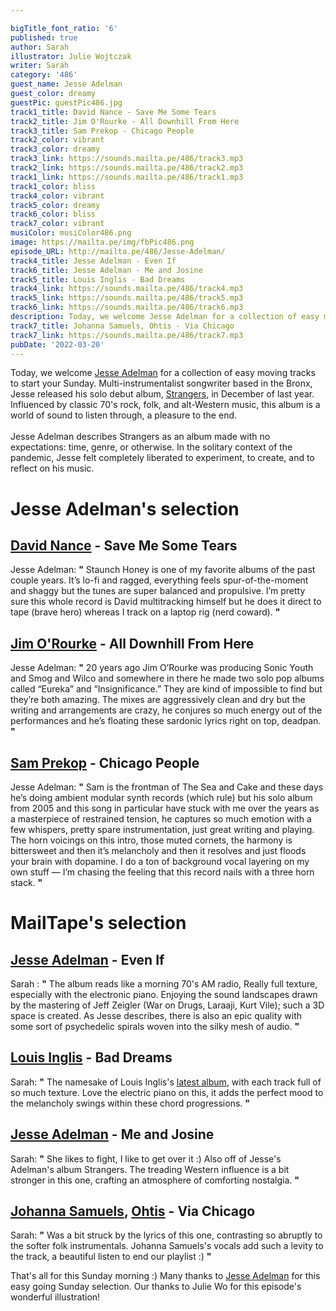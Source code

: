 ```yaml
---

bigTitle_font_ratio: '6'
published: true
author: Sarah
illustrator: Julie Wojtczak
writer: Sarah
category: '486'
guest_name: Jesse Adelman
guest_color: dreamy
guestPic: guestPic486.jpg
track1_title: David Nance - Save Me Some Tears
track2_title: Jim O'Rourke - All Downhill From Here
track3_title: Sam Prekop - Chicago People
track2_color: vibrant
track3_color: dreamy
track3_link: https://sounds.mailta.pe/486/track3.mp3
track2_link: https://sounds.mailta.pe/486/track2.mp3
track1_link: https://sounds.mailta.pe/486/track1.mp3
track1_color: bliss
track4_color: vibrant
track5_color: dreamy
track6_color: bliss
track7_color: vibrant
musiColor: musiColor486.png
image: https://mailta.pe/img/fbPic486.png
episode_URL: http://mailta.pe/486/Jesse-Adelman/
track4_title: Jesse Adelman - Even If
track6_title: Jesse Adelman - Me and Josine
track5_title: Louis Inglis - Bad Dreams
track4_link: https://sounds.mailta.pe/486/track4.mp3
track5_link: https://sounds.mailta.pe/486/track5.mp3
track6_link: https://sounds.mailta.pe/486/track6.mp3
description: Today, we welcome Jesse Adelman for a collection of easy moving tracks to start your Sunday. Multi-instrumentalist songwriter based in the Bronx, Jesse released his solo debut album, Strangers, in December of last year. Influenced by classic 70's rock, folk, and alt-Western music, this album is a world of sound to listen through, a pleasure to the end.
track7_title: Johanna Samuels, Ohtis - Via Chicago
track7_link: https://sounds.mailta.pe/486/track7.mp3
pubDate: '2022-03-20'
---
```

Today, we welcome [Jesse Adelman](https://jesseadelman.bandcamp.com/) for a collection of easy moving tracks to start your Sunday. Multi-instrumentalist songwriter based in the Bronx, Jesse released his solo debut album, [Strangers](https://jesseadelman.bandcamp.com/album/strangers), in December of last year. Influenced by classic 70's rock, folk, and alt-Western music, this album is a world of sound to listen through, a pleasure to the end.
  <br><br>
  Jesse Adelman describes Strangers as an album made with no expectations: time, genre, or otherwise. In the solitary context of the pandemic, Jesse felt completely liberated to experiment, to create, and to reflect on his music. 


# Jesse Adelman's selection

## [David Nance](https://davidnance.bandcamp.com/) - Save Me Some Tears
Jesse Adelman: **"** Staunch Honey is one of my favorite albums of the past couple years. It’s lo-fi and ragged, everything feels spur-of-the-moment and shaggy but the tunes are super balanced and propulsive. I’m pretty sure this whole record is David multitracking himself but he does it direct to tape (brave hero) whereas I track on a laptop rig (nerd coward). **"** 

## [Jim O'Rourke](https://www.discogs.com/artist/3550-Jim-ORourke) - All Downhill From Here
Jesse Adelman: **"** 20 years ago Jim O’Rourke was producing Sonic Youth and Smog and Wilco and somewhere in there he made two solo pop albums called “Eureka” and “Insignificance.” They are kind of impossible to find but they’re both amazing. The mixes are aggressively clean and dry but the writing and arrangements are crazy, he conjures so much energy out of the performances and he’s floating these sardonic lyrics right on top, deadpan. **"** 

## [Sam Prekop](https://samprekop.bandcamp.com/album/sam-prekop) - Chicago People
Jesse Adelman: **"** Sam is the frontman of The Sea and Cake and these days he’s doing ambient modular synth records (which rule) but his solo album from 2005 and this song in particular have stuck with me over the years as a masterpiece of restrained tension, he captures so much emotion with a few whispers, pretty spare instrumentation, just great writing and playing. The horn voicings on this intro, those muted cornets, the harmony is bittersweet and then it’s melancholy and then it resolves and just floods your brain with dopamine. I do a ton of background vocal layering on my own stuff — I’m chasing the feeling that this record nails with a three horn stack. **"** 

# MailTape's selection

## [Jesse Adelman](https://jesseadelman.bandcamp.com/) - Even If
Sarah : **"** The album reads like a morning 70's AM radio, Really full texture, especially with the electronic piano. Enjoying the sound landscapes drawn by the mastering of Jeff Zeigler (War on Drugs, Laraaji, Kurt Vile); such a 3D space is created. As Jesse describes, there is also an epic quality with some sort of psychedelic spirals woven into the silky mesh of audio. **"**   

## [Louis Inglis](https://louisinglis.bandcamp.com/album/bad-dreams) - Bad Dreams
Sarah: **"** The namesake of Louis Inglis's [latest album](https://louisinglis.bandcamp.com/album/bad-dreams), with each track full of so much texture. Love the electric piano on this, it adds the perfect mood to the melancholy swings within these chord progressions. **"** 

## [Jesse Adelman](https://jesseadelman.bandcamp.com/album/strangers) - Me and Josine
Sarah: **"** She likes to fight, I like to get over it :) Also off of Jesse's Adelman's album Strangers. The treading Western influence is a bit stronger in this one, crafting an atmosphere of comforting nostalgia. **"** 

## [Johanna Samuels](http://www.johannasamuels.com/), [Ohtis](https://www.ohtis.com/) - Via Chicago
Sarah: **"** Was a bit struck by the lyrics of this one, contrasting so abruptly to the softer folk instrumentals. Johanna Samuels's vocals add such a levity to the track, a beautiful listen to end our playlist :) **"** 

That's all for this Sunday morning :) Many thanks to [Jesse Adelman](https://jesseadelman.bandcamp.com/) for this easy going Sunday selection. Our thanks to Julie Wo for this episode's wonderful illustration!
